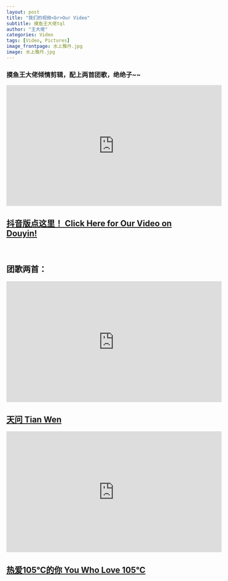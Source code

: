 ```yaml
---
layout: post
title: "我们的视频<br>Our Video"
subtitle: 摸鱼王大佬tql
author: "王大佬"
categories: Video
tags: [Video, Pictures]
image_frontpage: 水上雅丹.jpg
image: 水上雅丹.jpg
---
```


### 摸鱼王大佬倾情剪辑，配上两首团歌，绝绝子~~

<iframe width="560" height="315" src='https://player.youku.com/embed/XNTE3MjE4Njc3Ng==' frameborder="0" allowfullscreen></iframe>

## [抖音版点这里！ Click Here for Our Video on Douyin!](https://v.douyin.com/eCqPv9T/)

<br>

## 团歌两首：

<iframe width="560" height="315" src="https://www.youtube.com/embed/53nrK_sxdbw" title="YouTube video player" frameborder="0" allow="accelerometer; autoplay; clipboard-write; encrypted-media; gyroscope; picture-in-picture" allowfullscreen></iframe>

## [天问 Tian Wen](https://www.bilibili.com/video/BV1WA411K7EN?share_source=copy_web)

<iframe width="560" height="315" src="https://www.youtube.com/embed/JXU153ck9Ao" title="YouTube video player" frameborder="0" allow="accelerometer; autoplay; clipboard-write; encrypted-media; gyroscope; picture-in-picture" allowfullscreen></iframe>

## [热爱105℃的你 You Who Love 105°C](https://www.kuwo.cn/play_detail/71988945)


